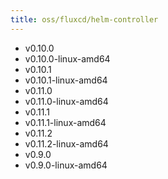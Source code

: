 ```yaml
---
title: oss/fluxcd/helm-controller
---
```

- v0.10.0
- v0.10.0-linux-amd64
- v0.10.1
- v0.10.1-linux-amd64
- v0.11.0
- v0.11.0-linux-amd64
- v0.11.1
- v0.11.1-linux-amd64
- v0.11.2
- v0.11.2-linux-amd64
- v0.9.0
- v0.9.0-linux-amd64
